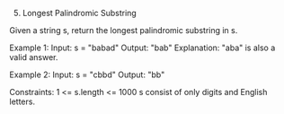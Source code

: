 5. Longest Palindromic Substring

Given a string s, return the longest palindromic substring in s.

Example 1:
    Input: s = "babad"
    Output: "bab"
    Explanation: "aba" is also a valid answer.

Example 2:
    Input: s = "cbbd"
    Output: "bb"

Constraints:
    1 <= s.length <= 1000
    s consist of only digits and English letters.